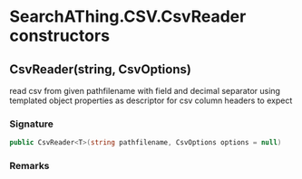 # SearchAThing.CSV.CsvReader<T> constructors
## CsvReader<T>(string, CsvOptions)
read csv from given pathfilename with field and decimal separator using templated object properties as descriptor for csv column headers to expect

### Signature
```csharp
public CsvReader<T>(string pathfilename, CsvOptions options = null)
```
### Remarks

